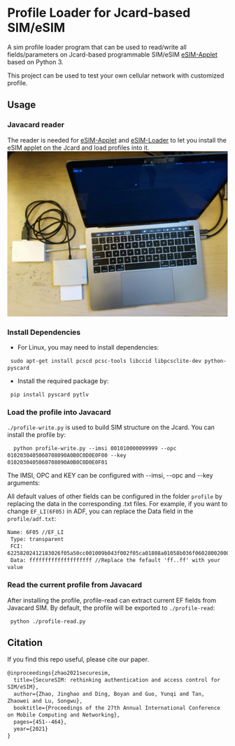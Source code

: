 Profile Loader for Jcard-based SIM/eSIM
====================================================

A sim profile loader program that can be used to read/write all fields/parameters
on Jcard-based programmable SIM/eSIM [eSIM-Applet] based on Python 3. 

This project can be used to test your own cellular network with customized profile.

## Usage

### Javacard reader
The reader is needed for [eSIM-Applet] and [eSIM-Loader] to let you install the 
eSIM applet on the Jcard and load profiles into it.
![reader](./docs/reader.jpeg)

### Install Dependencies 
- For Linux, you may need to install dependencies:
```$xslt
 sudo apt-get install pcscd pcsc-tools libccid libpcsclite-dev python-pyscard
```

- Install the required package by:

```$xslt
 pip install pyscard pytlv
```

### Load the profile into Javacard

`./profile-write.py` is used to build SIM structure on the Jcard. You can install the profile by:

```
  python profile-write.py --imsi 001010000099999 --opc 0102030405060708090A0B0C0D0E0F00 --key 0102030405060708090A0B0C0D0E0F01

```

The IMSI, OPC and KEY can be configured with --imsi, --opc and --key arguments:

All default values of other fields can be configured in the folder `profile` by replacing the
data in the corresponding .txt files. For example, if you want to change `EF_LI(6F05)` in ADF, 
you can replace the Data field in the `profile/adf.txt`:
```$xslt
Name: 6F05 //EF_LI
 Type: transparent 
 FCI: 62258202412183026f05a50cc001009b043f002f05ca01808a01058b036f06028002000a880110 
 Data: ffffffffffffffffffff //Replace the fefault 'ff..ff' with your value
```

### Read the current profile from Javacard 

After installing the profile, profile-read can extract current EF fields from Javacard SIM. 
By default, the profile will be exported to `./profile-read`:
```
 python ./profile-read.py
```

[eSIM-WING]: https://github.com/JinghaoZhao/eSIM-WING
[eSIM-Loader]: https://github.com/JinghaoZhao/eSIM-Loader
[eSIM-Applet]: https://github.com/Project-Flora/Flora-eSIM
[WING-SMDP]: https://github.com/JinghaoZhao/WING-SMDP
[LPA-App]: https://github.com/JinghaoZhao/LPA-App


## Citation
If you find this repo useful, please cite our paper.
```
@inproceedings{zhao2021securesim,
  title={SecureSIM: rethinking authentication and access control for SIM/eSIM},
  author={Zhao, Jinghao and Ding, Boyan and Guo, Yunqi and Tan, Zhaowei and Lu, Songwu},
  booktitle={Proceedings of the 27th Annual International Conference on Mobile Computing and Networking},
  pages={451--464},
  year={2021}
}
```
